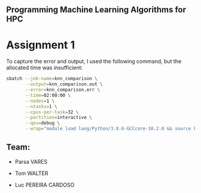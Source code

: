 ## Programming Machine Learning Algorithms for HPC

# Assignment 1

To capture the error and output, I used the following command, but the allocated time was insufficient:

```bash
sbatch --job-name=knn_comparison \
       --output=knn_comparison.out \
       --error=knn_comparison.err \
       --time=02:00:00 \
       --nodes=1 \
       --ntasks=1 \
       --cpus-per-task=32 \
       --partition=interactive \
       --qos=debug \
       --wrap="module load lang/Python/3.8.6-GCCcore-10.2.0 && source knn_env/bin/activate && python parallel_knn_comparison.py"
```

## Team:

- Parsa VARES
      
- Tom WALTER
      
- Luc PEREIRA CARDOSO
